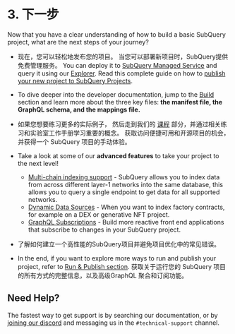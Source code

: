 # 3. 下一步

Now that you have a clear understanding of how to build a basic SubQuery project, what are the next steps of your journey?

- 现在，您可以轻松地发布您的项目。 当您可以部署新项目时，SubQuery提供免费管理服务。 You can deploy it to [SubQuery Managed Service](https://managedservice.subquery.network) and query it using our [Explorer](https://explorer.subquery.network). Read this complete guide on how to [publish your new project to SubQuery Projects](../run_publish/publish.md).

- To dive deeper into the developer documentation, jump to the [Build ](../build/introduction.md) section and learn more about the three key files: **the manifest file, the GraphQL schema, and the mappings file.**

- 如果您想要练习更多的实际例子， 然后走到我们的 [课程](../academy/herocourse/welcome.md) 部分，并通过相关练习和实验室工作手册学习重要的概念。 获取访问便捷可用和开源项目的机会，并获得一个 SubQuery 项目的手动体验。

- Take a look at some of our **advanced features** to take your project to the next level!

  - [Multi-chain indexing support](../build/multi-chain.md) - SubQuery allows you to index data from across different layer-1 networks into the same database, this allows you to query a single endpoint to get data for all supported networks.
  - [Dynamic Data Sources](../build/dynamicdatasources.md) - When you want to index factory contracts, for example on a DEX or generative NFT project.
  - [GraphQL Subscriptions](../run_publish/query/subscription.md) - Build more reactive front end applications that subscribe to changes in your SubQuery project.

- 了解如何建立一个高性能的SubQuery项目并避免项目优化中的常见错误。

- In the end, if you want to explore more ways to run and publish your project, refer to [Run & Publish section](../run_publish/run.md). 获取关于运行您的 SubQuery 项目的所有方式的完整信息，以及高级GraphQL 聚合和订阅功能。

## Need Help?

The fastest way to get support is by searching our documentation, or by [joining our discord](https://discord.com/invite/subquery) and messaging us in the `#technical-support` channel.
